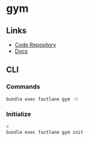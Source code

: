 # gym

## Links

- [Code Repository](https://github.com/fastlane/fastlane/tree/master/gym)
- [Docs](https://docs.fastlane.tools/actions/gym/)

## CLI

### Commands

```sh
bundle exec fastlane gym -h
```

### Initialize

```sh
#
bundle exec fastlane gym init
```

<!-- ### Usage

```sh
#
bundle exec fastlane gym init
``` -->
